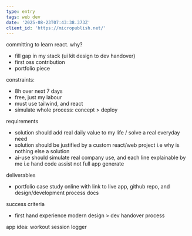 ```yaml
---
type: entry
tags: web dev
date: '2025-08-23T07:43:38.373Z'
client_id: 'https://micropublish.net/'
---
```

committing to learn react. why?
- fill gap in my stack (ui kit design to dev handover)
- first oss contribution
- portfolio piece

constraints:
- 8h over next 7 days
- free, just my labour
- must use tailwind, and react
- simulate whole process: concept > deploy

requirements
- solution should add real daily value to my life / solve a real everyday need
- solution should be justified by a custom react/web project i.e why is nothing else a solution
- ai-use should simulate real company use, and each line explainable by me i.e hand code assist not full app generate 

deliverables
- portfolio case study online with link to live app, github repo, and design/development process docs

success criteria
- first hand experience modern design > dev handover process


app idea: workout session logger
